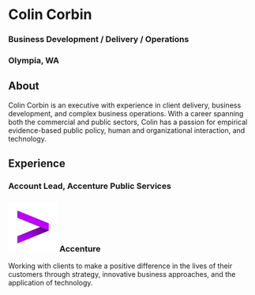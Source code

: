 # Colin Corbin
### **Business Development / Delivery / Operations**
### Olympia, WA
## **About**
Colin Corbin is an executive with experience in client delivery, business development, and complex business operations. With a career spanning both the commercial and public sectors, Colin has a passion for empirical evidence-based public policy, human and organizational interaction, and technology.
## **Experience**
### **Account Lead, Accenture Public Services**
### <img src="/assets/acn-logo.jpg" height="100" width="100" alt="Accenture"> Accenture
Working with clients to make a positive difference in the lives of their customers through strategy, innovative business approaches, and the application of technology.
